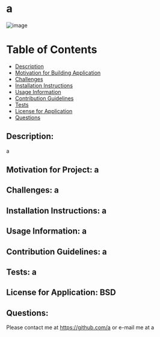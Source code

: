 # a

![image](https://img.shields.io/badge/License-BSD-red)

# Table of Contents

- [Description](#description:)
- [Motivation for Building Application](#motivation-for-project)
- [Challenges](#challenges)
- [Installation Instructions](#installation)
- [Usage Information](#usage)
- [Contribution Guidelines](#contribution)
- [Tests](#tests)
- [License for Application](#license)
- [Questions](#questions:)

## Description:

a

## Motivation for Project: a

## Challenges: a

## Installation Instructions: a

## Usage Information: a

## Contribution Guidelines: a

## Tests: a

## License for Application: BSD

## Questions:

Please contact me at https://github.com/a or e-mail me at a
